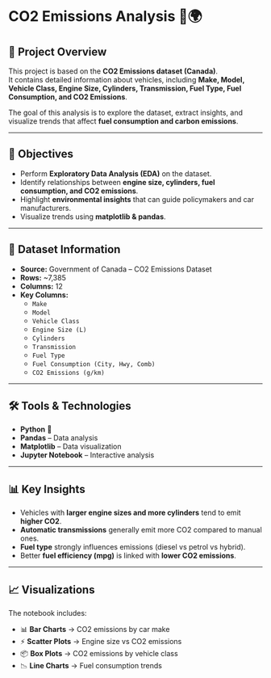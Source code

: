 # CO2 Emissions Analysis 🚗🌍

## 📌 Project Overview  
This project is based on the **CO2 Emissions dataset (Canada)**.  
It contains detailed information about vehicles, including **Make, Model, Vehicle Class, Engine Size, Cylinders, Transmission, Fuel Type, Fuel Consumption, and CO2 Emissions**.  

The goal of this analysis is to explore the dataset, extract insights, and visualize trends that affect **fuel consumption and carbon emissions**.  

---

## 🎯 Objectives  
- Perform **Exploratory Data Analysis (EDA)** on the dataset.  
- Identify relationships between **engine size, cylinders, fuel consumption, and CO2 emissions**.  
- Highlight **environmental insights** that can guide policymakers and car manufacturers.  
- Visualize trends using **matplotlib & pandas**.  

---

## 📂 Dataset Information  
- **Source:** Government of Canada – CO2 Emissions Dataset  
- **Rows:** ~7,385  
- **Columns:** 12  
- **Key Columns:**  
  - `Make`  
  - `Model`  
  - `Vehicle Class`  
  - `Engine Size (L)`  
  - `Cylinders`  
  - `Transmission`  
  - `Fuel Type`  
  - `Fuel Consumption (City, Hwy, Comb)`  
  - `CO2 Emissions (g/km)`  

---

## 🛠️ Tools & Technologies  
- **Python** 🐍  
- **Pandas** – Data analysis  
- **Matplotlib** – Data visualization  
- **Jupyter Notebook** – Interactive analysis  

---

## 📊 Key Insights  
- Vehicles with **larger engine sizes and more cylinders** tend to emit **higher CO2**.  
- **Automatic transmissions** generally emit more CO2 compared to manual ones.  
- **Fuel type** strongly influences emissions (diesel vs petrol vs hybrid).  
- Better **fuel efficiency (mpg)** is linked with **lower CO2 emissions**.  

---

## 📈 Visualizations  
The notebook includes:  
- 📊 **Bar Charts** → CO2 emissions by car make  
- ⚡ **Scatter Plots** → Engine size vs CO2 emissions  
- 📦 **Box Plots** → CO2 emissions by vehicle class  
- 📉 **Line Charts** → Fuel consumption trends
